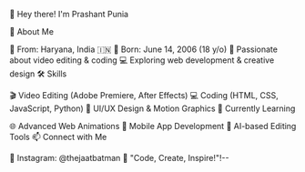 👋 Hey there! I'm Prashant Punia

🚀 About Me

🏡 From: Haryana, India 🇮🇳
🎂 Born: June 14, 2006 (18 y/o)
🎥 Passionate about video editing & coding
💻 Exploring web development & creative design
🛠 Skills

🎬 Video Editing (Adobe Premiere, After Effects)
💻 Coding (HTML, CSS, JavaScript, Python)
🎨 UI/UX Design & Motion Graphics
📌 Currently Learning

🌐 Advanced Web Animations
📲 Mobile App Development
🤖 AI-based Editing Tools
📫 Connect with Me

🌟 Instagram: @thejaatbatman
🚀 "Code, Create, Inspire!"!--

